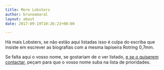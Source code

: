 ```yaml
---
title: More Lobsters
author: brunoamaral
layout: about
date: 2017-09-19T10:26:23+00:00

---
```

Há mais Lobsters, se não estão aqui listadas isso é culpa do escriba que insiste em escrever as biografias com a mesma lapiseira Rotring 0,7mm.

Se falta aqui o vosso nome, se gostariam de o ver listado, [e se o quiserem contactar][1],&nbsp;peçam para que o vosso nome suba na lista de prioridades.

 [1]: /contact